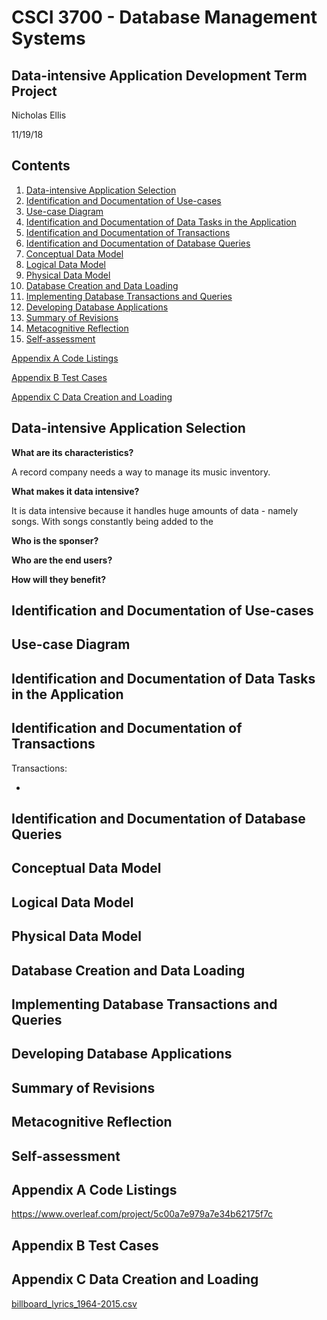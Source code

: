 # CSCI 3700 - Database Management Systems

## **Data-intensive Application Development Term Project**

Nicholas Ellis

11/19/18

## Contents

1. [Data-intensive Application Selection](#Data-intensive-Application-Selection)
2. [Identification and Documentation of Use-cases](#Identification-and-Documentation-of-Use-cases)
3. [Use-case Diagram](#Use-case-Diagram)
4. [Identification and Documentation of Data Tasks in the Application](#Identification-and-Documentation-of-Data-Tasks-in-the-Application)
5. [Identification and Documentation of Transactions](Identification-and-Documentation-of-Transactions)
6. [Identification and Documentation of Database Queries](#Identification-and-Documentation-of-Database-Queries)
7. [Conceptual Data Model](#Conceptual-Data-Model)
8. [Logical Data Model](#Logical-Data-Model)
9. [Physical Data Model](#Physical-Data-Model)
10. [Database Creation and Data Loading](#Database-Creation-and-Data-Loading)
11. [Implementing Database Transactions and Queries](#Implementing-Database-Transactions-and-Queries)
12. [Developing Database Applications](#Developing-Database-Applications)
13. [Summary of Revisions](#Summary-of-Revisions)
14. [Metacognitive Reflection](#Metacognitive-Reflection)
15. [Self-assessment](#Self-assessment)

[Appendix A Code Listings](#Appendix-A-Code-Listings)

[Appendix B Test Cases](#Appendix-B-Test-Cases)

[Appendix C Data Creation and Loading](#Appendix-C-Data-Creation-and-Loading)

## Data-intensive Application Selection

**What are its characteristics?** 

A record company needs a way to manage its music inventory. 

**What makes it data intensive?**

It is data intensive because it handles huge amounts of data - namely songs. With songs constantly being added to the 

**Who is the sponser?**

**Who are the end users?**

**How will they benefit?**

## Identification and Documentation of Use-cases



## Use-case Diagram



## Identification and Documentation of Data Tasks in the Application



## Identification and Documentation of Transactions

Transactions:

- 

## Identification and Documentation of Database Queries



## Conceptual Data Model



## Logical Data Model



## Physical Data Model



## Database Creation and Data Loading



## Implementing Database Transactions and Queries



## Developing Database Applications



## Summary of Revisions



## Metacognitive Reflection



## Self-assessment



## Appendix A Code Listings

https://www.overleaf.com/project/5c00a7e979a7e34b62175f7c



## Appendix B Test Cases



## Appendix C Data Creation and Loading

[billboard_lyrics_1964-2015.csv](https://github.com/ellisn15/CSCI-3700-Term-Project/blob/master/Data%20Files/billboard_lyrics_1964-2015.csv)